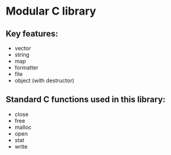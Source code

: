 # Modular C library

## Key features:

- vector
- string
- map
- formatter
- file
- object (with destructor)

## Standard C functions used in this library:

- close
- free
- malloc
- open
- stat
- write
